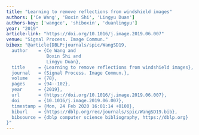 ```yaml
---
title: "Learning to remove reflections from windshield images"
authors: ['Ce Wang', 'Boxin Shi', 'Lingyu Duan']
authors-key: ['wangce', 'shiboxin', 'duanlingyu']
year: "2019"
article-link: "https://doi.org/10.1016/j.image.2019.06.007"
venue: "Signal Process. Image Commun."
bibex: "@article{DBLP:journals/spic/WangSD19,
  author    = {Ce Wang and
               Boxin Shi and
               Lingyu Duan},
  title     = {Learning to remove reflections from windshield images},
  journal   = {Signal Process. Image Commun.},
  volume    = {78},
  pages     = {94--102},
  year      = {2019},
  url       = {https://doi.org/10.1016/j.image.2019.06.007},
  doi       = {10.1016/j.image.2019.06.007},
  timestamp = {Mon, 24 Feb 2020 16:01:14 +0100},
  biburl    = {https://dblp.org/rec/journals/spic/WangSD19.bib},
  bibsource = {dblp computer science bibliography, https://dblp.org}
}"
---
```

